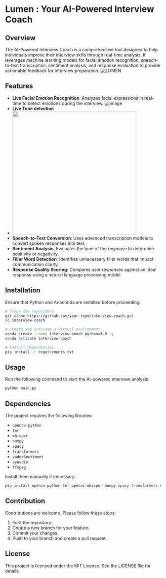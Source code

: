 # Lumen : Your AI-Powered Interview Coach

## Overview
The AI-Powered Interview Coach is a comprehensive tool designed to help individuals improve their interview skills through real-time analysis. It leverages machine learning models for facial emotion recognition, speech-to-text transcription, sentiment analysis, and response evaluation to provide actionable feedback for interview preparation.
![LUMEN](https://github.com/user-attachments/assets/f6907aed-3b1c-4a36-b9e5-623bce900793)

## Features
- **Live Facial Emotion Recognition**: Analyzes facial expressions in real-time to detect emotions during the interview.
 ![image](https://github.com/user-attachments/assets/c8d56500-c311-466e-98b0-11273bec6d9e)
- **Live Tone detection**
- <img src="https://github.com/user-attachments/assets/0bf7d20a-a5e4-479f-a370-6618344cac07" width="400" height="400">
- **Speech-to-Text Conversion**: Uses advanced transcription models to convert spoken responses into text.
- **Sentiment Analysis**: Evaluates the tone of the response to determine positivity or negativity.
- **Filler Word Detection**: Identifies unnecessary filler words that impact communication clarity.
- **Response Quality Scoring**: Compares user responses against an ideal response using a natural language processing model.





## Installation
Ensure that Python and Anaconda are installed before proceeding.

```sh
# Clone the repository
git clone https://github.com/your-repo/interview-coach.git
cd interview-coach

# Create and activate a virtual environment
conda create --name interview-coach python=3.9 -y
conda activate interview-coach

# Install dependencies
pip install -r requirements.txt
```

## Usage
Run the following command to start the AI-powered interview analysis:

```sh
python main.py
```

## Dependencies
The project requires the following libraries:
- `opencv-python`
- `fer`
- `whisper`
- `numpy`
- `spacy`
- `transformers`
- `vaderSentiment`
- `pyaudio`
- `ffmpeg`

Install them manually if necessary:
```sh
pip install opencv-python fer openai-whisper numpy spacy transformers vaderSentiment pyaudio ffmpeg
```

## Contribution
Contributions are welcome. Please follow these steps:
1. Fork the repository.
2. Create a new branch for your feature.
3. Commit your changes.
4. Push to your branch and create a pull request.

## License
This project is licensed under the MIT License. See the LICENSE file for details.
